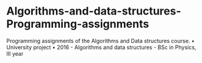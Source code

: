 # Algorithms-and-data-structures-Programming-assignments
Programming assignments of the Algorithms and Data structures course. • University project • 2016 - Algorithms and data structures - BSc in Physics, III year
